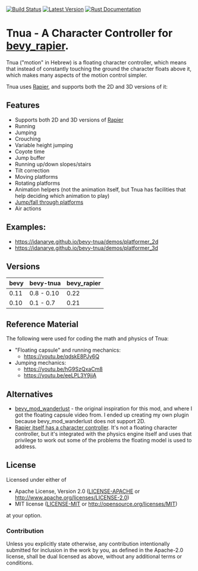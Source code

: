 [![Build Status](https://github.com/idanarye/bevy-tnua/workflows/CI/badge.svg)](https://github.com/idanarye/bevy-tnua/actions)
[![Latest Version](https://img.shields.io/crates/v/bevy-tnua.svg)](https://crates.io/crates/bevy-tnua)
[![Rust Documentation](https://img.shields.io/badge/api-rustdoc-blue.svg)](https://idanarye.github.io/bevy-tnua/)

# Tnua - A Character Controller for [bevy_rapier](https://github.com/dimforge/bevy_rapier).

Tnua ("motion" in Hebrew) is a floating character controller, which means that instead of constantly touching the ground the character floats above it, which makes many aspects of the motion control simpler.

Tnua uses [Rapier](https://rapier.rs/), and supports both the 2D and 3D versions of it:

## Features

* Supports both 2D and 3D versions of [Rapier](https://rapier.rs/)
* Running
* Jumping
* Crouching
* Variable height jumping
* Coyote time
* Jump buffer
* Running up/down slopes/stairs
* Tilt correction
* Moving platforms
* Rotating platforms
* Animation helpers (not the animation itself, but Tnua has facilities that help deciding which animation to play)
* [Jump/fall through platforms](https://github.com/idanarye/bevy-tnua/wiki/Jump-fall-Through-Platforms)
* Air actions

## Examples:

* https://idanarye.github.io/bevy-tnua/demos/platformer_2d
* https://idanarye.github.io/bevy-tnua/demos/platformer_3d

## Versions

| bevy | bevy-tnua  | bevy_rapier |
|------|------------|-------------|
| 0.11 | 0.8 - 0.10 | 0.22        |
| 0.10 | 0.1 - 0.7  | 0.21        |

## Reference Material

The following were used for coding the math and physics of Tnua:

* "Floating capsule" and running mechanics:
  * https://youtu.be/qdskE8PJy6Q
* Jumping mechanics:
  * https://youtu.be/hG9SzQxaCm8
  * https://youtu.be/eeLPL3Y9jjA

## Alternatives

* [bevy_mod_wanderlust](https://github.com/PROMETHIA-27/bevy_mod_wanderlust) - the original inspiration for this mod, and where I got the floating capsule video from. I ended up creating my own plugin because bevy_mod_wanderlust does not support 2D.
* [Rapier itself has a character controller](https://rapier.rs/docs/user_guides/bevy_plugin/character_controller). It's not a floating character controller, but it's integrated with the physics engine itself and uses that privilege to work out some of the problems the floating model is used to address.

## License

Licensed under either of

 * Apache License, Version 2.0 ([LICENSE-APACHE](LICENSE-APACHE) or http://www.apache.org/licenses/LICENSE-2.0)
 * MIT license ([LICENSE-MIT](LICENSE-MIT) or http://opensource.org/licenses/MIT)

at your option.

### Contribution

Unless you explicitly state otherwise, any contribution intentionally submitted
for inclusion in the work by you, as defined in the Apache-2.0 license, shall be dual licensed as above, without any
additional terms or conditions.

